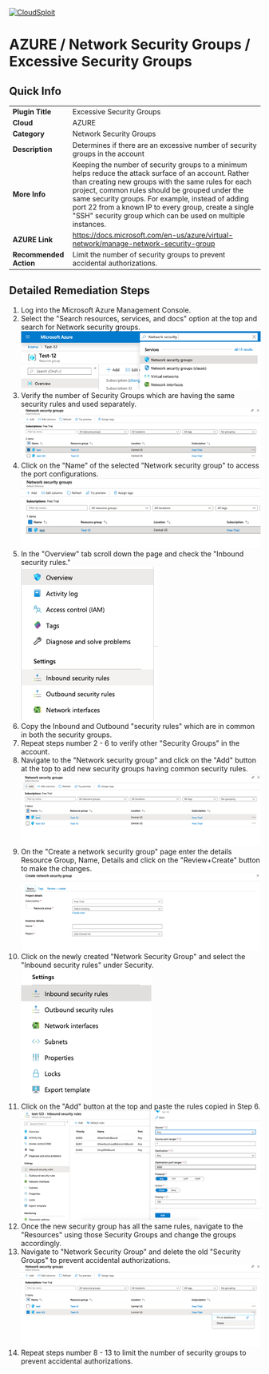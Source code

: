 [![CloudSploit](https://cloudsploit.com/img/logo-new-big-text-100.png "CloudSploit")](https://cloudsploit.com)

# AZURE / Network Security Groups / Excessive Security Groups

## Quick Info

| | |
|-|-|
| **Plugin Title** | Excessive Security Groups |
| **Cloud** | AZURE |
| **Category** | Network Security Groups |
| **Description** | Determines if there are an excessive number of security groups in the account |
| **More Info** | Keeping the number of security groups to a minimum helps reduce the attack surface of an account. Rather than creating new groups with the same rules for each project, common rules should be grouped under the same security groups. For example, instead of adding port 22 from a known IP to every group, create a single "SSH" security group which can be used on multiple instances. |
| **AZURE Link** | https://docs.microsoft.com/en-us/azure/virtual-network/manage-network-security-group |
| **Recommended Action** | Limit the number of security groups to prevent accidental authorizations. |

## Detailed Remediation Steps
1. Log into the Microsoft Azure Management Console.
2. Select the "Search resources, services, and docs" option at the top and search for Network security groups. </br> <img src="/resources/azure/networksecuritygroups/excessive-security-groups/step2.png"/>
3. Verify the number of Security Groups which are having the same security rules and used separately. </br> <img src="/resources/azure/networksecuritygroups/excessive-security-groups/step3.png"/>
4. Click on the "Name" of the selected "Network security group" to access the port configurations. </br> <img src="/resources/azure/networksecuritygroups/excessive-security-groups/step4.png"/>
5. In the "Overview" tab scroll down the page and check the "Inbound security rules." </br> <img src="/resources/azure/networksecuritygroups/excessive-security-groups/step5.png"/>
6. Copy the Inbound and Outbound "security rules" which are in common in both the security groups.</br>
7. Repeat steps number 2 - 6 to verify other "Security Groups" in the account.</br>
8. Navigate to the "Network security group" and click on the "Add" button at the top to add new security groups having common security rules.</br> <img src="/resources/azure/networksecuritygroups/excessive-security-groups/step8.png"/>
9. On the "Create a network security group" page enter the details Resource Group, Name, Details and click on the "Review+Create" button to make the changes.</br> <img src="/resources/azure/networksecuritygroups/excessive-security-groups/step9.png"/>
10. Click on the newly created "Network Security Group" and select the "Inbound security rules" under Security.</br>  <img src="/resources/azure/networksecuritygroups/excessive-security-groups/step10.png"/>
11. Click on the "Add" button at the top and paste the rules copied in Step 6. </br> <img src="/resources/azure/networksecuritygroups/excessive-security-groups/step11.png"/>
12. Once the new security group has all the same rules, navigate to the "Resources" using those Security Groups and change the groups accordingly.</br>
13. Navigate to "Network Security Group" and delete the old "Security Groups" to prevent accidental authorizations.</br> <img src="/resources/azure/networksecuritygroups/excessive-security-groups/step13.png"/>
14. Repeat steps number 8 - 13 to limit the number of security groups to prevent accidental authorizations.</br>

